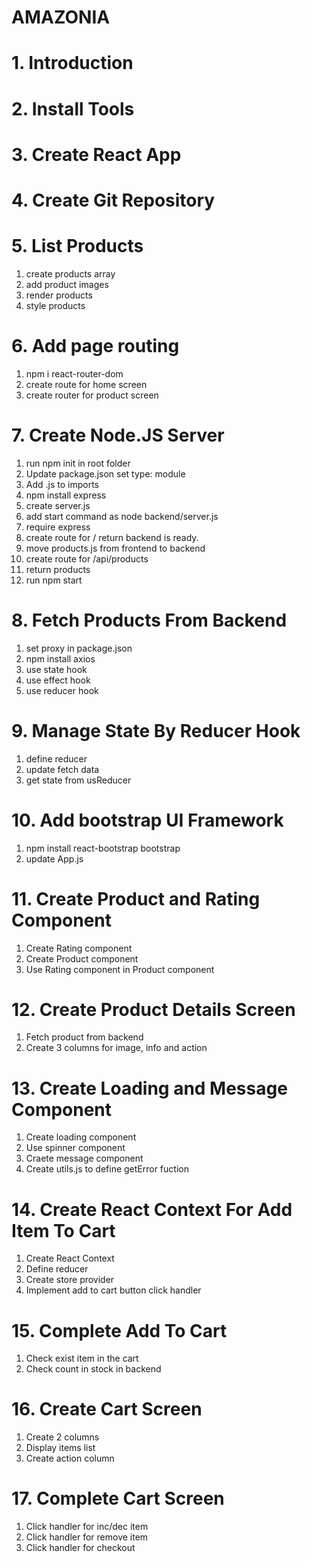 # AMAZONIA


# 1. Introduction
# 2. Install Tools
# 3. Create React App
# 4. Create Git Repository

# 5. List Products
1. create products array
2. add product images
3. render products
4. style products

# 6. Add page routing
1. npm i react-router-dom
2. create route for home screen
3. create router for product screen

# 7. Create Node.JS Server
1. run npm init in root folder
2. Update package.json set type: module
3. Add .js to imports
4. npm install express
5. create server.js
6. add start command as node backend/server.js
7. require express
8. create route for / return backend is ready.
9. move products.js from frontend to backend
10. create route for /api/products
11. return products
12. run npm start

# 8. Fetch Products From Backend
1. set proxy in package.json
2. npm install axios
3. use state hook
4. use effect hook
5. use reducer hook

# 9. Manage State By Reducer Hook
1. define reducer
2. update fetch data
3. get state from usReducer

# 10. Add bootstrap UI Framework
1. npm install react-bootstrap bootstrap
2. update App.js

# 11. Create Product and Rating Component
1. Create Rating component
2. Create Product component
3. Use Rating component in Product component

# 12. Create Product Details Screen
1. Fetch product from backend
2. Create 3 columns for image, info and action

# 13. Create Loading and Message Component
1. Create loading component
2. Use spinner component
3. Craete message component
4. Create utils.js to define getError fuction

# 14. Create React Context For Add Item To Cart
1. Create React Context
2. Define reducer
3. Create store provider
4. Implement add to cart button click handler

# 15. Complete Add To Cart
1. Check exist item in the cart
2. Check count in stock in backend

# 16. Create Cart Screen
1. Create 2 columns
2. Display items list
3. Create action column

# 17. Complete Cart Screen
1. Click handler for inc/dec item
2. Click handler for remove item
3. Click handler for checkout